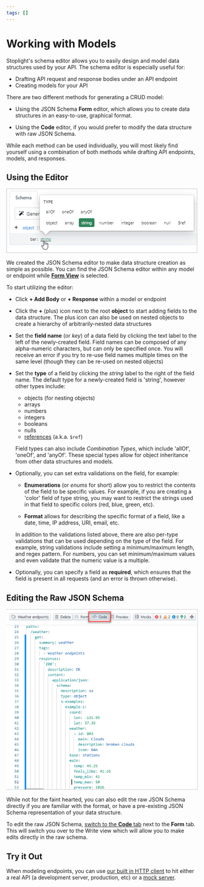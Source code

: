 ```yaml
---
tags: []
---
```


# Working with Models

Stoplight's schema editor allows you to easily design and model data structures
used by your API. The schema editor is especially useful for:

- Drafting API request and response bodies under an API endpoint
- Creating models for your API

There are two different methods for generating a CRUD model:

- Using the JSON Schema **Form** editor, which allows you to create data structures
  in an easy-to-use, graphical format.

- Using the **Code** editor, if you would prefer to modify the data
  structure with raw JSON Schema.

While each method can be used individually, you will most likely find yourself
using a combination of both methods while drafting API endpoints, models, and
responses.

## Using the Editor

<!--
focus: false
-->
![JSON Schema Editor](../../assets/images/crud-builder.png)

We created the JSON Schema editor to make data structure creation as simple as
possible. You can find the JSON Schema editor within any model or endpoint while [**Form View**](../Basics/ui-overview.md) is selected.

To start utilizing the editor:

- Click **+ Add Body** or **+ Response** within a model or endpoint

- Click the **+** (plus) icon next to the root **object** to start adding fields
  to the data structure. The plus icon can also be used on nested objects to
  create a hierarchy of arbitrarily-nested data structures

- Set the **field name** (or _key_) of a data field by clicking the text label
  to the left of the newly-created field. Field names can be composed of any
  alpha-numeric characters, but can only be specified once. You will receive an
  error if you try to re-use field names multiple times on the same level
  (though they can be re-used on nested objects)

- Set the **type** of a field by clicking the _string_ label to the right of
  the field name. The default type for a newly-created field is 'string',
  however other types include:

  - objects (for nesting objects)
  - arrays
  - numbers
  - integers
  - booleans
  - nulls
  - [references](07-using-references.md) (a.k.a. `$ref`)

  Field types can also include _Combination Types_, which include 'allOf',
  'oneOf', and 'anyOf'. These special types allow for object inheritance from
  other data structures and models.

- Optionally, you can set extra validations on the field, for example:

  - **Enumerations** (or _enums_ for short) allow you to restrict the contents
    of the field to be specific values. For example, if you are creating a
    'color' field of type string, you may want to restrict the strings used in
    that field to specific colors (red, blue, green, etc).

  - **Format** allows for describing the specific format of a field, like a
    date, time, IP address, URI, email, etc.

  In addition to the validations listed above, there are also per-type
  validations that can be used depending on the type of the field. For example,
  string validations include setting a minimum/maximum length, and regex pattern.
  For numbers, you can set minimum/maximum values and even validate that the
  numeric value is a multiple.

- Optionally, you can specify a field as **required**, which ensures that the
  field is present in all requests (and an error is thrown otherwise).

## Editing the Raw JSON Schema

![Write View](../../assets/images/write-view.png)

While not for the faint hearted, you can also edit the raw JSON Schema directly
if you are familiar with the format, or have a pre-existing JSON Schema
representation of your data structure.

To edit the raw JSON Schema, [switch to the **Code** tab](../ui-overview.md) next to the **Form**
tab. This will switch you over to the Write view which will allow you to make edits directly in the raw schema.

## Try it Out

When modeling endpoints, you can use [our built in HTTP client](./05-request-maker.md) to hit either a real API (a development server, production, etc) or a [mock server](./06-mock-servers.md).
